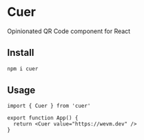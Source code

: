 # Cuer

Opinionated QR Code component for React

## Install

```sh
npm i cuer
```

## Usage

```tsx
import { Cuer } from 'cuer'

export function App() {
  return <Cuer value="https://wevm.dev" />
}
```

